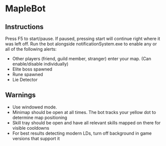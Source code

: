 # MapleBot

## Instructions

Press F5 to start/pause. If paused, pressing start will continue right where it was left off.
Run the bot alongside notificationSystem.exe to enable any or all of the following alerts:
  - Other players (friend, guild member, stranger) enter your map. (Can enable/disable individually)
  - Elite boss spawned
  - Rune spawned
  - Lie Detector

## Warnings

- Use windowed mode.
- Minimap should be open at all times. The bot tracks your yellow dot to determine map positioning
- Skill tray should be open and have all relevant skills mapped on there for visible cooldowns
- For best results detecting modern LDs, turn off background in game versions that support it
